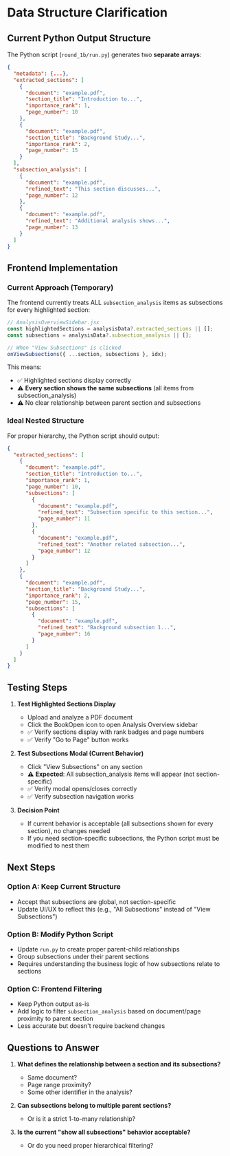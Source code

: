 # Data Structure Clarification

## Current Python Output Structure

The Python script (`round_1b/run.py`) generates two **separate arrays**:

```json
{
  "metadata": {...},
  "extracted_sections": [
    {
      "document": "example.pdf",
      "section_title": "Introduction to...",
      "importance_rank": 1,
      "page_number": 10
    },
    {
      "document": "example.pdf",
      "section_title": "Background Study...",
      "importance_rank": 2,
      "page_number": 15
    }
  ],
  "subsection_analysis": [
    {
      "document": "example.pdf",
      "refined_text": "This section discusses...",
      "page_number": 12
    },
    {
      "document": "example.pdf",
      "refined_text": "Additional analysis shows...",
      "page_number": 13
    }
  ]
}
```

## Frontend Implementation

### Current Approach (Temporary)
The frontend currently treats ALL `subsection_analysis` items as subsections for every highlighted section:

```jsx
// AnalysisOverviewSidebar.jsx
const highlightedSections = analysisData?.extracted_sections || [];
const subsections = analysisData?.subsection_analysis || [];

// When "View Subsections" is clicked
onViewSubsections({ ...section, subsections }, idx);
```

This means:
- ✅ Highlighted sections display correctly
- ⚠️ **Every section shows the same subsections** (all items from subsection_analysis)
- ⚠️ No clear relationship between parent section and subsections

### Ideal Nested Structure

For proper hierarchy, the Python script should output:

```json
{
  "extracted_sections": [
    {
      "document": "example.pdf",
      "section_title": "Introduction to...",
      "importance_rank": 1,
      "page_number": 10,
      "subsections": [
        {
          "document": "example.pdf",
          "refined_text": "Subsection specific to this section...",
          "page_number": 11
        },
        {
          "document": "example.pdf",
          "refined_text": "Another related subsection...",
          "page_number": 12
        }
      ]
    },
    {
      "document": "example.pdf",
      "section_title": "Background Study...",
      "importance_rank": 2,
      "page_number": 15,
      "subsections": [
        {
          "document": "example.pdf",
          "refined_text": "Background subsection 1...",
          "page_number": 16
        }
      ]
    }
  ]
}
```

## Testing Steps

1. **Test Highlighted Sections Display**
   - Upload and analyze a PDF document
   - Click the BookOpen icon to open Analysis Overview sidebar
   - ✅ Verify sections display with rank badges and page numbers
   - ✅ Verify "Go to Page" button works

2. **Test Subsections Modal (Current Behavior)**
   - Click "View Subsections" on any section
   - ⚠️ **Expected**: All subsection_analysis items will appear (not section-specific)
   - ✅ Verify modal opens/closes correctly
   - ✅ Verify subsection navigation works

3. **Decision Point**
   - If current behavior is acceptable (all subsections shown for every section), no changes needed
   - If you need section-specific subsections, the Python script must be modified to nest them

## Next Steps

### Option A: Keep Current Structure
- Accept that subsections are global, not section-specific
- Update UI/UX to reflect this (e.g., "All Subsections" instead of "View Subsections")

### Option B: Modify Python Script
- Update `run.py` to create proper parent-child relationships
- Group subsections under their parent sections
- Requires understanding the business logic of how subsections relate to sections

### Option C: Frontend Filtering
- Keep Python output as-is
- Add logic to filter `subsection_analysis` based on document/page proximity to parent section
- Less accurate but doesn't require backend changes

## Questions to Answer

1. **What defines the relationship between a section and its subsections?**
   - Same document?
   - Page range proximity?
   - Some other identifier in the analysis?

2. **Can subsections belong to multiple parent sections?**
   - Or is it a strict 1-to-many relationship?

3. **Is the current "show all subsections" behavior acceptable?**
   - Or do you need proper hierarchical filtering?

